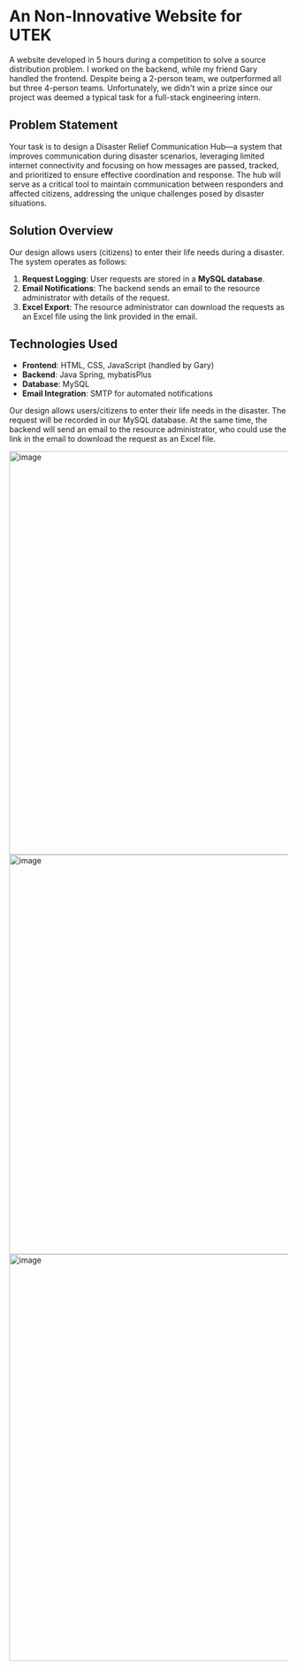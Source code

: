 # An Non-Innovative Website for UTEK

A website developed in 5 hours during a competition to solve a source distribution problem. I worked on the backend, while my friend Gary handled the frontend. Despite being a 2-person team, we outperformed all but three 4-person teams. Unfortunately, we didn't win a prize since our project was deemed a typical task for a full-stack engineering intern.

## Problem Statement

Your task is to design a Disaster Relief Communication Hub—a system that improves
communication during disaster scenarios, leveraging limited internet connectivity and
focusing on how messages are passed, tracked, and prioritized to ensure effective
coordination and response. The hub will serve as a critical tool to maintain
communication between responders and affected citizens, addressing the unique
challenges posed by disaster situations.

## Solution Overview
Our design allows users (citizens) to enter their life needs during a disaster. The system operates as follows:
1. **Request Logging**: User requests are stored in a **MySQL database**.
2. **Email Notifications**: The backend sends an email to the resource administrator with details of the request.
3. **Excel Export**: The resource administrator can download the requests as an Excel file using the link provided in the email.

## Technologies Used
- **Frontend**: HTML, CSS, JavaScript (handled by Gary)
- **Backend**: Java Spring, mybatisPlus
- **Database**: MySQL
- **Email Integration**: SMTP for automated notifications


Our design allows users/citizens to enter their life needs in the disaster. The request will be recorded in our MySQL database. At the same time, the backend will send an email to the resource administrator, who could use the link in the email to download the request as an Excel file. 


<img width="729" alt="image" src="https://github.com/user-attachments/assets/fe78492a-77c8-42a6-8cc1-d55ae4ce2bf3" />
<img width="722" alt="image" src="https://github.com/user-attachments/assets/2b9fa4cf-f2fd-4d45-86d7-53ba5c06e464" />
<img width="735" alt="image" src="https://github.com/user-attachments/assets/48dba7c5-c599-4538-a12f-b62ac729d9ef" />
